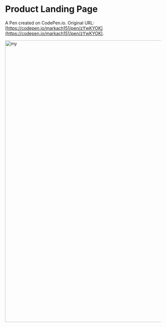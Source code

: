 # Product Landing Page

A Pen created on CodePen.io. Original URL: [https://codepen.io/markach151/pen/zYwKYOK](https://codepen.io/markach151/pen/zYwKYOK).

<img width="910" alt="my" src="https://user-images.githubusercontent.com/84886088/147169758-aa7028f3-4ead-4ca7-a530-f20858495b38.PNG">

